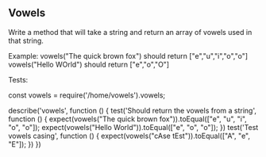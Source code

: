 ## Vowels

Write a method that will take a string and
return an array of vowels used in that string.

Example:
vowels("The quick brown fox") should return ["e","u","i","o","o"]
vowels("Hello WOrld") should return ["e","o","O"]

Tests:

const vowels = require('/home/vowels').vowels;

describe('vowels', function () {
  test('Should return the vowels from a string', function () {
    expect(vowels("The quick brown fox")).toEqual(["e", "u", "i", "o", "o"]);
    expect(vowels("Hello World")).toEqual(["e", "o", "o"]);
  })
  test('Test vowels casing', function () {
    expect(vowels("cAse tEst")).toEqual(["A", "e", "E"]);
  })
})
